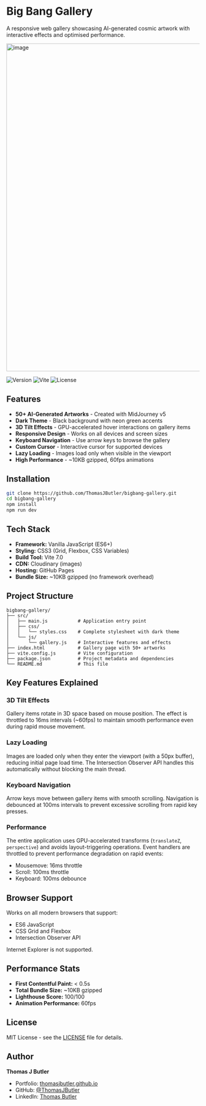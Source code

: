 # Big Bang Gallery

A responsive web gallery showcasing AI-generated cosmic artwork with interactive effects and optimised performance.

<img width="1473" height="854" alt="image" src="https://github.com/user-attachments/assets/21820b67-6a28-4e97-a3f2-ee15c26ba565" />

![Version](https://img.shields.io/badge/version-2.0.0-green)
![Vite](https://img.shields.io/badge/Vite-7.0-646CFF?logo=vite)
![License](https://img.shields.io/badge/license-MIT-blue)

## Features

- **50+ AI-Generated Artworks** - Created with MidJourney v5
- **Dark Theme** - Black background with neon green accents
- **3D Tilt Effects** - GPU-accelerated hover interactions on gallery items
- **Responsive Design** - Works on all devices and screen sizes
- **Keyboard Navigation** - Use arrow keys to browse the gallery
- **Custom Cursor** - Interactive cursor for supported devices
- **Lazy Loading** - Images load only when visible in the viewport
- **High Performance** - ~10KB gzipped, 60fps animations

## Installation

```bash
git clone https://github.com/ThomasJButler/bigbang-gallery.git
cd bigbang-gallery
npm install
npm run dev
```

## Tech Stack

- **Framework:** Vanilla JavaScript (ES6+)
- **Styling:** CSS3 (Grid, Flexbox, CSS Variables)
- **Build Tool:** Vite 7.0
- **CDN:** Cloudinary (images)
- **Hosting:** GitHub Pages
- **Bundle Size:** ~10KB gzipped (no framework overhead)

## Project Structure

```
bigbang-gallery/
├── src/
│   ├── main.js           # Application entry point
│   ├── css/
│   │   └── styles.css    # Complete stylesheet with dark theme
│   └── js/
│       └── gallery.js    # Interactive features and effects
├── index.html            # Gallery page with 50+ artworks
├── vite.config.js        # Vite configuration
├── package.json          # Project metadata and dependencies
└── README.md             # This file
```

## Key Features Explained

### 3D Tilt Effects

Gallery items rotate in 3D space based on mouse position. The effect is throttled to 16ms intervals (~60fps) to maintain smooth performance even during rapid mouse movement.

### Lazy Loading

Images are loaded only when they enter the viewport (with a 50px buffer), reducing initial page load time. The Intersection Observer API handles this automatically without blocking the main thread.

### Keyboard Navigation

Arrow keys move between gallery items with smooth scrolling. Navigation is debounced at 100ms intervals to prevent excessive scrolling from rapid key presses.

### Performance

The entire application uses GPU-accelerated transforms (`translateZ`, `perspective`) and avoids layout-triggering operations. Event handlers are throttled to prevent performance degradation on rapid events:
- Mousemove: 16ms throttle
- Scroll: 100ms throttle
- Keyboard: 100ms debounce

## Browser Support

Works on all modern browsers that support:
- ES6 JavaScript
- CSS Grid and Flexbox
- Intersection Observer API

Internet Explorer is not supported.

## Performance Stats

- **First Contentful Paint:** < 0.5s
- **Total Bundle Size:** ~10KB gzipped
- **Lighthouse Score:** 100/100
- **Animation Performance:** 60fps

## License

MIT License - see the [LICENSE](LICENSE) file for details.

## Author

**Thomas J Butler**

- Portfolio: [thomasjbutler.github.io](https://thomasjbutler.github.io/ThomasJButler/)
- GitHub: [@ThomasJButler](https://github.com/ThomasJButler)
- LinkedIn: [Thomas Butler](https://www.linkedin.com/in/thomasbutleruk/)
